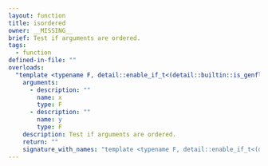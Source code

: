 ```yaml
---
layout: function
title: isordered
owner: __MISSING__
brief: Test if arguments are ordered.
tags:
  - function
defined-in-file: ""
overloads:
  "template <typename F, detail::enable_if_t<(detail::builtin::is_genfloat<F>::value), int> >\ndetail::matching_integral_t<F> isordered(F, F)":
    arguments:
      - description: ""
        name: x
        type: F
      - description: ""
        name: y
        type: F
    description: Test if arguments are ordered.
    return: ""
    signature_with_names: "template <typename F, detail::enable_if_t<(detail::builtin::is_genfloat<F>::value), int> >\ndetail::matching_integral_t<F> isordered(F x, F y)"
---
```

